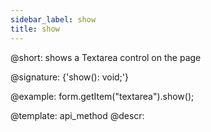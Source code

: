 ```yaml
---
sidebar_label: show
title: show
---          
```


@short: shows a Textarea control on the page
 
@signature: {'show(): void;'}

@example:
form.getItem("textarea").show();


@template: api_method
@descr:


